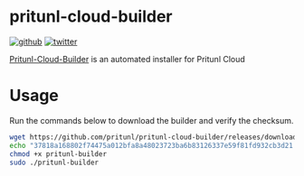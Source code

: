 # pritunl-cloud-builder

[![github](https://img.shields.io/badge/github-pritunl-11bdc2.svg?style=flat)](https://github.com/pritunl)
[![twitter](https://img.shields.io/badge/twitter-pritunl-55acee.svg?style=flat)](https://twitter.com/pritunl)

[Pritunl-Cloud-Builder](https://cloud.pritunl.com) is an automated installer
for Pritunl Cloud

# Usage

Run the commands below to download the builder and verify the checksum.

```bash
wget https://github.com/pritunl/pritunl-cloud-builder/releases/download/1.0.2142.34/pritunl-builder
echo "37818a168802f74475a012bfa8a48023723ba6b83126337e59f81fd932cb3d21  pritunl-builder" | sha256sum -c -
chmod +x pritunl-builder
sudo ./pritunl-builder
```
